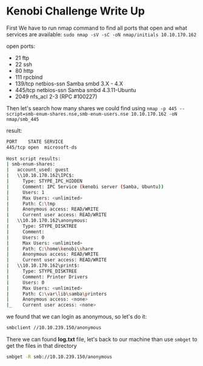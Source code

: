 # Kenobi Challenge Write Up

First We have to run nmap command to find all ports that open and what services are available:
``sudo nmap -sV -sC -oN nmap/initials 10.10.170.162``

open ports:
- 21 ftp
- 22 ssh
- 80 http
- 111 rpcbind
- 139/tcp netbios-ssn Samba smbd 3.X - 4.X
- 445/tcp netbios-ssn Samba smbd 4.3.11-Ubuntu
- 2049 nfs_acl     2-3 (RPC #100227)

Then let's search how many shares we could find
using ``nmap -p 445 --script=smb-enum-shares.nse,smb-enum-users.nse 10.10.170.162 -oN nmap/smb_445``

result:
```bash
PORT    STATE SERVICE                                                                                                                     
445/tcp open  microsoft-ds                                                                                                                                                                                        
                                                                                                                                                                                                                  
Host script results:                                                                                                                                                                                              
| smb-enum-shares:                                                                                                                                                                           
|   account_used: guest
|   \\10.10.170.162\IPC$: 
|     Type: STYPE_IPC_HIDDEN
|     Comment: IPC Service (kenobi server (Samba, Ubuntu))
|     Users: 1
|     Max Users: <unlimited>
|     Path: C:\tmp
|     Anonymous access: READ/WRITE
|     Current user access: READ/WRITE
|   \\10.10.170.162\anonymous: 
|     Type: STYPE_DISKTREE
|     Comment: 
|     Users: 0
|     Max Users: <unlimited>
|     Path: C:\home\kenobi\share
|     Anonymous access: READ/WRITE
|     Current user access: READ/WRITE
|   \\10.10.170.162\print$: 
|     Type: STYPE_DISKTREE
|     Comment: Printer Drivers
|     Users: 0
|     Max Users: <unlimited>
|     Path: C:\var\lib\samba\printers
|     Anonymous access: <none>
|_    Current user access: <none>
```

we found that we can login as anonymous, so let's do it:
```bash
smbclient //10.10.239.150/anonymous
```

There we can found **log.txt** file, let's back to our machine than use ``smbget`` to get the files in that directory
```bash
smbget -R smb://10.10.239.150/anonymous
```


